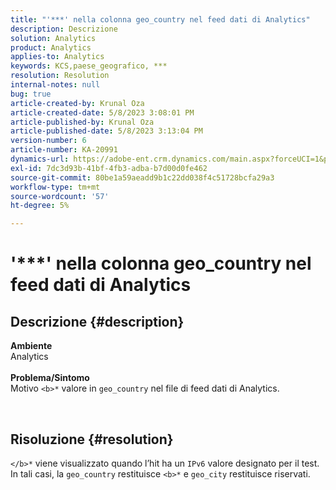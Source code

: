```yaml
---
title: "'***' nella colonna geo_country nel feed dati di Analytics"
description: Descrizione
solution: Analytics
product: Analytics
applies-to: Analytics
keywords: KCS,paese_geografico, ***
resolution: Resolution
internal-notes: null
bug: true
article-created-by: Krunal Oza
article-created-date: 5/8/2023 3:08:01 PM
article-published-by: Krunal Oza
article-published-date: 5/8/2023 3:13:04 PM
version-number: 6
article-number: KA-20991
dynamics-url: https://adobe-ent.crm.dynamics.com/main.aspx?forceUCI=1&pagetype=entityrecord&etn=knowledgearticle&id=6da6c01c-b2ed-ed11-8849-6045bd006268
exl-id: 7dc3d93b-41bf-4fb3-adba-b7d00d0fe462
source-git-commit: 80be1a59aeadd9b1c22dd038f4c51728bcfa29a3
workflow-type: tm+mt
source-wordcount: '57'
ht-degree: 5%

---
```


# &#39;\*\*\*&#39; nella colonna geo_country nel feed dati di Analytics

## Descrizione {#description}

<b>Ambiente</b><br>Analytics<br> <br><b>Problema/Sintomo</b><br>Motivo `<b>*` valore in `geo_country` nel file di feed dati di Analytics.



 

## Risoluzione {#resolution}

`</b>*` viene visualizzato quando l’hit ha un `IPv6` valore designato per il test. In tali casi, la `geo_country` restituisce `<b>*` e `geo_city` restituisce riservati.
